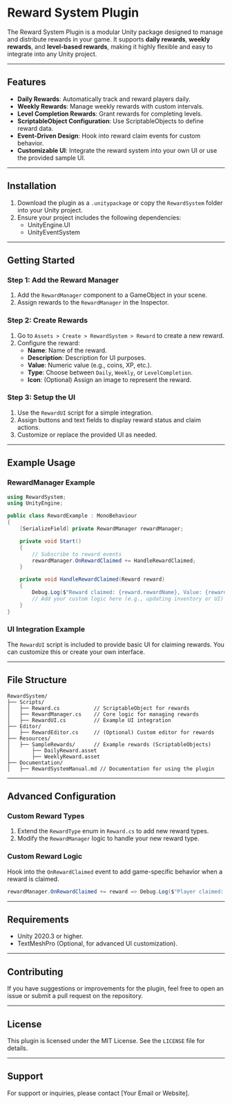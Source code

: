 # Reward System Plugin

The Reward System Plugin is a modular Unity package designed to manage and distribute rewards in your game. It supports **daily rewards**, **weekly rewards**, and **level-based rewards**, making it highly flexible and easy to integrate into any Unity project.

---

## Features

- **Daily Rewards**: Automatically track and reward players daily.
- **Weekly Rewards**: Manage weekly rewards with custom intervals.
- **Level Completion Rewards**: Grant rewards for completing levels.
- **ScriptableObject Configuration**: Use ScriptableObjects to define reward data.
- **Event-Driven Design**: Hook into reward claim events for custom behavior.
- **Customizable UI**: Integrate the reward system into your own UI or use the provided sample UI.

---

## Installation

1. Download the plugin as a `.unitypackage` or copy the `RewardSystem` folder into your Unity project.
2. Ensure your project includes the following dependencies:
   - UnityEngine.UI
   - UnityEventSystem

---

## Getting Started

### Step 1: Add the Reward Manager

1. Add the `RewardManager` component to a GameObject in your scene.
2. Assign rewards to the `RewardManager` in the Inspector.

### Step 2: Create Rewards

1. Go to `Assets > Create > RewardSystem > Reward` to create a new reward.
2. Configure the reward:
   - **Name**: Name of the reward.
   - **Description**: Description for UI purposes.
   - **Value**: Numeric value (e.g., coins, XP, etc.).
   - **Type**: Choose between `Daily`, `Weekly`, or `LevelCompletion`.
   - **Icon**: (Optional) Assign an image to represent the reward.

### Step 3: Setup the UI

1. Use the `RewardUI` script for a simple integration.
2. Assign buttons and text fields to display reward status and claim actions.
3. Customize or replace the provided UI as needed.

---

## Example Usage

### RewardManager Example

```csharp
using RewardSystem;
using UnityEngine;

public class RewardExample : MonoBehaviour
{
    [SerializeField] private RewardManager rewardManager;

    private void Start()
    {
        // Subscribe to reward events
        rewardManager.OnRewardClaimed += HandleRewardClaimed;
    }

    private void HandleRewardClaimed(Reward reward)
    {
        Debug.Log($"Reward claimed: {reward.rewardName}, Value: {reward.value}");
        // Add your custom logic here (e.g., updating inventory or UI)
    }
}
```

### UI Integration Example

The `RewardUI` script is included to provide basic UI for claiming rewards. You can customize this or create your own interface.

---

## File Structure

```
RewardSystem/
├── Scripts/
│   ├── Reward.cs           // ScriptableObject for rewards
│   ├── RewardManager.cs    // Core logic for managing rewards
│   ├── RewardUI.cs         // Example UI integration
├── Editor/
│   ├── RewardEditor.cs     // (Optional) Custom editor for rewards
├── Resources/
│   ├── SampleRewards/      // Example rewards (ScriptableObjects)
│       ├── DailyReward.asset
│       ├── WeeklyReward.asset
├── Documentation/
│   ├── RewardSystemManual.md // Documentation for using the plugin
```

---

## Advanced Configuration

### Custom Reward Types

1. Extend the `RewardType` enum in `Reward.cs` to add new reward types.
2. Modify the `RewardManager` logic to handle your new reward type.

### Custom Reward Logic

Hook into the `OnRewardClaimed` event to add game-specific behavior when a reward is claimed.

```csharp
rewardManager.OnRewardClaimed += reward => Debug.Log($"Player claimed: {reward.rewardName}");
```

---

## Requirements

- Unity 2020.3 or higher.
- TextMeshPro (Optional, for advanced UI customization).

---

## Contributing

If you have suggestions or improvements for the plugin, feel free to open an issue or submit a pull request on the repository.

---

## License

This plugin is licensed under the MIT License. See the `LICENSE` file for details.

---

## Support

For support or inquiries, please contact [Your Email or Website].
